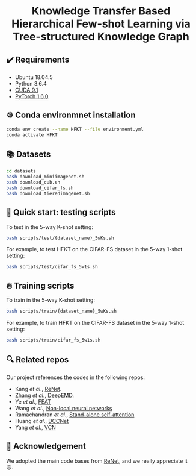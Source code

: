 <div align="center">
  <h1>Knowledge Transfer Based Hierarchical Few-shot
Learning via Tree-structured Knowledge Graph</h1>
</div>


## :heavy_check_mark: Requirements
* Ubuntu 18.04.5
* Python 3.6.4
* [CUDA 9.1](https://developer.nvidia.com/cuda-toolkit)
* [PyTorch 1.6.0](https://pytorch.org)


## :gear: Conda environmnet installation
```bash
conda env create --name HFKT --file environment.yml
conda activate HFKT
```

## :books: Datasets
```bash
cd datasets
bash download_miniimagenet.sh
bash download_cub.sh
bash download_cifar_fs.sh
bash download_tieredimagenet.sh
```
    
   
## :pushpin: Quick start: testing scripts
To test in the 5-way K-shot setting:
```bash
bash scripts/test/{dataset_name}_5wKs.sh
```
For example, to test HFKT on the CIFAR-FS dataset in the 5-way 1-shot setting:
```bash
bash scripts/test/cifar_fs_5w1s.sh
```

## :fire: Training scripts
To train in the 5-way K-shot setting:
```bash
bash scripts/train/{dataset_name}_5wKs.sh
```
For example, to train HFKT on the CIFAR-FS dataset in the 5-way 1-shot setting:
```bash
bash scripts/train/cifar_fs_5w1s.sh
```

## :mag: Related repos
Our project references the codes in the following repos:

* Kang _et al_., [ReNet](https://github.com/dahyun-kang/renet).
* Zhang _et al_., [DeepEMD](https://github.com/icoz69/DeepEMD).
* Ye _et al_., [FEAT](https://github.com/Sha-Lab/FEAT)
* Wang _et al_., [Non-local neural networks](https://github.com/AlexHex7/Non-local_pytorch)
* Ramachandran _et al_., [Stand-alone self-attention](https://github.com/leaderj1001/Stand-Alone-Self-Attention)
* Huang _et al_., [DCCNet](https://github.com/ShuaiyiHuang/DCCNet)
* Yang _et al_., [VCN](https://github.com/gengshan-y/VCN)

## :love_letter: Acknowledgement
We adopted the main code bases from [ReNet](https://github.com/dahyun-kang/renet), and we really appreciate it :smiley:.

